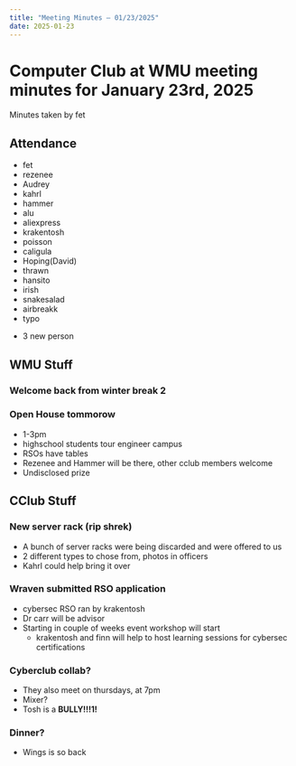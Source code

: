 ```yaml
---
title: "Meeting Minutes – 01/23/2025"
date: 2025-01-23
---
```

# Computer Club at WMU meeting minutes for January 23rd, 2025
Minutes taken by fet



## Attendance
* fet
* rezenee
* Audrey
* kahrl
* hammer
* alu
* aliexpress
* krakentosh
* poisson
* caligula
* Hoping(David)
* thrawn
* hansito
* irish
* snakesalad
* airbreakk
* typo
+ 3 new person

## WMU Stuff
### Welcome back from winter break 2

### Open House tommorow
* 1-3pm
* highschool students tour engineer campus
* RSOs have tables
* Rezenee and Hammer will be there, other cclub members welcome
* Undisclosed prize

## CClub Stuff
### New server rack (rip shrek)
* A bunch of server racks were being discarded and were offered to us
* 2 different types to chose from, photos in officers
* Kahrl could help bring it over

### Wraven submitted RSO application
* cybersec RSO ran by krakentosh
* Dr carr will be advisor
* Starting in couple of weeks event workshop will start
  * krakentosh and finn will help to host learning sessions for cybersec certifications

### Cyberclub collab?
* They also meet on thursdays, at 7pm
* Mixer?
* Tosh is a __BULLY!!!1!__

### Dinner?
* Wings is so back
